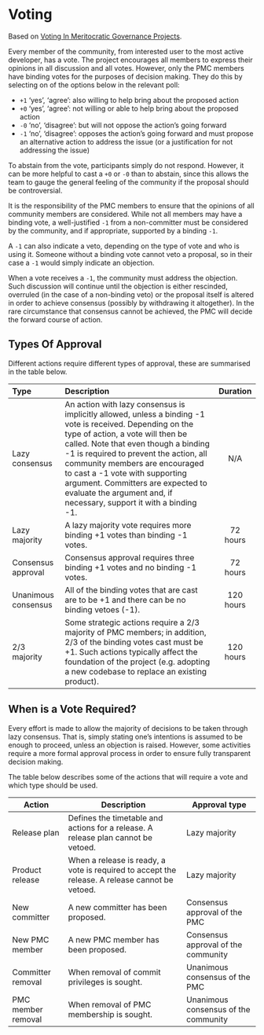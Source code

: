 # Voting

Based on [Voting In Meritocratic Governance Projects](http://oss-watch.ac.uk/resources/meritocraticgovernancevoting).

Every member of the community, from interested user to the most active developer, has a vote. The project encourages all members to express their opinions in all discussion and all votes. However, only the PMC members have binding votes for the purposes of decision making. They do this by selecting on of the options below in the relevant poll:

- `+1` ‘yes’, ‘agree’: also willing to help bring about the proposed action
- `+0` ‘yes’, ‘agree’: not willing or able to help bring about the proposed action
- `-0` ‘no’, ‘disagree’: but will not oppose the action’s going forward
- `-1` ‘no’, ‘disagree’: opposes the action’s going forward and must propose an alternative action to address the issue (or a justification for not addressing the issue)

To abstain from the vote, participants simply do not respond. However, it can be more helpful to cast a `+0` or `-0` than to abstain, since this allows the team to gauge the general feeling of the community if the proposal should be controversial.

It is the responsibility of the PMC members to ensure that the opinions of all community members are considered. While not all members may have a binding vote, a well-justified `-1` from a non-committer must be considered by the community, and if appropriate, supported by a binding `-1`.

A `-1` can also indicate a veto, depending on the type of vote and who is using it. Someone without a binding vote cannot veto a proposal, so in their case a `-1` would simply indicate an objection.

When a vote receives a `-1`, the community must address the objection. Such discussion will continue until the objection is either rescinded, overruled (in the case of a non-binding veto) or the proposal itself is altered in order to achieve consensus (possibly by withdrawing it altogether). In the rare circumstance that consensus cannot be achieved, the PMC will decide the forward course of action.

## Types Of Approval

Different actions require different types of approval, these are summarised in the table below.

| Type                | Description                                                                                                                                                                                                                                                                                                                                                                                                      | Duration  |
|:--------------------|:-----------------------------------------------------------------------------------------------------------------------------------------------------------------------------------------------------------------------------------------------------------------------------------------------------------------------------------------------------------------------------------------------------------------|:---------:|
| Lazy consensus      | An action with lazy consensus is implicitly allowed, unless a binding -1 vote is received. Depending on the type of action, a vote will then be called. Note that even though a binding -1 is required to prevent the action, all community members are encouraged to cast a -1 vote with supporting argument. Committers are expected to evaluate the argument and, if necessary, support it with a binding -1. | N/A       |
| Lazy majority       |	A lazy majority vote requires more binding +1 votes than binding -1 votes.	                                                                                                                                                                                                                                                                                                                                     | 72 hours  |
| Consensus approval  |	Consensus approval requires three binding +1 votes and no binding -1 votes.                                                                                                                                                                                                                                                                                                                                      | 72 hours  |
| Unanimous consensus |	All of the binding votes that are cast are to be +1 and there can be no binding vetoes (-1).                                                                                                                                                                                                                                                                                                                     | 120 hours |
| 2/3 majority        |	Some strategic actions require a 2/3 majority of PMC members; in addition, 2/3 of the binding votes cast must be +1. Such actions typically affect the foundation of the project (e.g. adopting a new codebase to replace an existing product).                                                                                                                                                                  | 120 hours |

## When is a Vote Required?

Every effort is made to allow the majority of decisions to be taken through lazy consensus. That is, simply stating one’s intentions is assumed to be enough to proceed, unless an objection is raised. However, some activities require a more formal approval process in order to ensure fully transparent decision making.

The table below describes some of the actions that will require a vote and which type should be used.

| Action             | Description                                                                                    | Approval type                        |
|--------------------|------------------------------------------------------------------------------------------------|--------------------------------------|
| Release plan       | Defines the timetable and actions for a release. A release plan cannot be vetoed.              | Lazy majority                        |
| Product release    | When a release is ready, a vote is required to accept the release. A release cannot be vetoed. | Lazy majority                        |
| New committer	     | A new committer has been proposed.                                                             | Consensus approval of the PMC        |
| New PMC member     | A new PMC member has been proposed.                                           	                | Consensus approval of the community  |
| Committer removal  | When removal of commit privileges is sought.                                                   | Unanimous consensus of the PMC       |
| PMC member removal | When removal of PMC membership is sought.                                                      | Unanimous consensus of the community |

